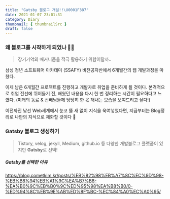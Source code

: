 ```yaml
---
title: "Gatsby 블로그 개설!!\U0001F387"
date: 2021-01-07 23:01:31
category: Diary
thumbnail: { thumbnailSrc }
draft: false
---
```


### 왜 블로그를 시작하게 되었나 🤷‍♂️

> 장기기억의 매커니즘을 적극 활용하기 위함이랄까..

삼성 청년 소프트웨어 아카데미 (SSAFY) 비전공자반에서 6개월간의 웹 개발과정을 마쳤다.

이제 남은 6개월간 프로젝트를 진행하고 개발자로 취업을 준비하게 될 것이다. 본격적으로 취업 전선에 뛰어들기 전, 배웠던 내용을 다시 한 번 정리하는 시간이 필요하다고 느꼈다.  (미래의 동료 & 선배님들께 당당히 한 몫 해내는 모습을 보여드리고 싶다!)

이전까진 낯선 Web세계에서 눈코 뜰 새 없이 지식을 욱여넣었다면, 지금부터는 Blog정리로 나만의 지식으로 체화할 것이다 🦾



### Gatsby 블로그 생성하기

> Tistory, velog, jekyll, Medium, github.io 등 다양한 개발블로그 플랫폼이 있지만 **Gatsby**로 선택!

##### Gatsby를 선택한 이유

https://blog.cometkim.kr/posts/%EB%82%98%EB%A7%8C%EC%9D%98-%EB%B8%94%EB%A1%9C%EA%B7%B8-%EA%B0%9C%EB%B0%9C%ED%95%98%EA%B8%B0/0-%ED%94%8C%EB%9E%AB%ED%8F%BC-%EC%84%A0%EC%A0%95/

